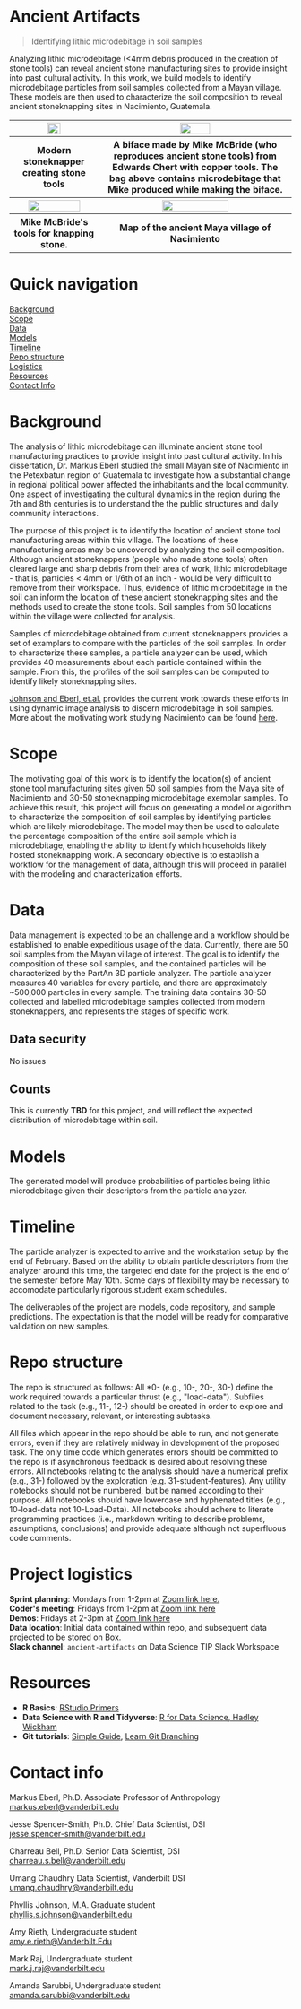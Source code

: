 # Ancient Artifacts
> Identifying lithic microdebitage in soil samples

Analyzing lithic microdebitage (<4mm debris produced in the creation of stone tools) can reveal ancient stone manufacturing sites to provide insight into past cultural activity.  In this work, we build models to identify microdebitage particles from soil samples collected from a Mayan village.  These models are then used to characterize the soil composition to reveal ancient stoneknapping sites in Nacimiento, Guatemala.

<table>
  <tr>
    <th><img style="vertical-align: bottom;" src="https://user-images.githubusercontent.com/78614805/107074238-1210e680-67ae-11eb-9eab-25f6bc242f18.JPG" width=40% /></th>
    <th><img style="vertical-align: bottom;" src="https://user-images.githubusercontent.com/78614805/108857136-62f74c00-75b0-11eb-9836-ca2441beb350.jpg" width=40% /></th>
  </tr>
  <tr>
    <th>Modern stoneknapper creating stone tools</th>
    <th>A biface made by Mike McBride (who reproduces ancient stone tools) from Edwards Chert with copper tools. The bag above contains microdebitage that Mike produced while making the biface.</th>
  </tr>
  <tr>
    <th><img style="vertical-align: bottom;" src="https://user-images.githubusercontent.com/78614805/108857405-ac479b80-75b0-11eb-8ad4-7e244576f582.jpg" width=80% /></th>
    <th><img style="vertical-align: bottom;" src="https://user-images.githubusercontent.com/78614805/107075504-cfe8a480-67af-11eb-963a-573910138c9e.jpg" width=60% /></th>
  </tr>
  <tr>
    <th>Mike McBride's tools for knapping stone.</th>
    <th>Map of the ancient Maya village of Nacimiento</th>
  </tr>
</table>


# Quick navigation
[Background](#background)  
[Scope](#scope)  
[Data](#data)  
[Models](#models)  
[Timeline](#timeline)  
[Repo structure](#repo-structure)  
[Logistics](#project-logistics)  
[Resources](#resources)  
[Contact Info](#contact-info)  

# Background  

The analysis of lithic microdebitage can illuminate ancient stone tool manufacturing practices to provide insight into past cultural activity.  In his dissertation, Dr. Markus Eberl studied the small Mayan site of Nacimiento in the Petexbatun region of Guatemala to investigate how a substantial change in regional political power affected the inhabitants and the local community.  One aspect of investigating the cultural dynamics in the region during the 7th and 8th centuries is to understand the the public structures and daily community interactions.

The purpose of this project is to identify the location of ancient stone tool manufacturing areas within this village.  The locations of these manufacturing areas may be uncovered by analyzing the soil composition.  Although ancient stoneknappers (people who made stone tools) often cleared large and sharp debris from their area of work, lithic microdebitage - that is, particles < 4mm or 1/6th of an inch - would be very difficult to remove from their workspace.  Thus, evidence of lithic microdebitage in the soil can inform the location of these ancient stoneknapping sites and the methods used to create the stone tools.  Soil samples from 50 locations within the village were collected for analysis.

Samples of microdebitage obtained from current stoneknappers provides a set of examplars to compare with the particles of the soil samples.  In order to characterize these samples, a particle analyzer can be used, which provides 40 measurements about each particle contained within the sample.  From this, the profiles of the soil samples can be computed to identify likely stoneknapping sites.

[Johnson and Eberl, et.al.](https://www.tandfonline.com/doi/full/10.1080/01977261.2020.1860351) provides the current work towards these efforts in using dynamic image analysis to discern microdebitage in soil samples.  More about the motivating work studying Nacimiento can be found [here](nsf.gov/awardsearch/showAward?AWD_ID=0514563).

# Scope

The motivating goal of this work is to identify the location(s) of ancient stone tool manufacturing sites given 50 soil samples from the Maya site of Nacimiento and 30-50 stoneknapping microdebitage exemplar samples.  To achieve this result, this project will focus on generating a model or algorithm to characterize the composition of soil samples by identifying particles which are likely microdebitage.  The model may then be used to calculate the percentage composition of the entire soil sample which is microdebitage, enabling the ability to identify which households likely hosted stoneknapping work.  A secondary objective is to establish a workflow for the management of data, although this will proceed in parallel with the modeling and characterization efforts.

# Data

Data management is expected to be an challenge and a workflow should be established to enable expeditious usage of the data.  Currently, there are 50 soil samples from the Mayan village of interest.  The goal is to identify the composition of these soil samples, and the contained particles will be characterized by the PartAn 3D particle analyzer.  The particle analyzer measures 40 variables for every particle, and there are approximately ~500,000 particles in every sample.  The training data contains 30-50 collected and labelled microdebitage samples collected from modern stoneknappers, and represents the stages of specific work.

## Data security

No issues

## Counts

This is currently **TBD** for this project, and will reflect the expected distribution of microdebitage within soil.

# Models

The generated model will produce probabilities of particles being lithic microdebitage given their descriptors from the particle analyzer.

# Timeline

The particle analyzer is expected to arrive and the workstation setup by the end of February.  Based on the ability to obtain particle descriptors from the analyzer around this time, the targeted end date for the project is the end of the semester before May 10th.  Some days of flexibility may be necessary to accomodate particularly rigorous student exam schedules.

The deliverables of the project are models, code repository, and sample predictions.  The expectation is that the model will be ready for comparative validation on new samples.

# Repo structure
The repo is structured as follows: All *0- (e.g., 10-, 20-, 30-) define the work required towards a particular thrust (e.g., "load-data"). Subfiles related to the task (e.g., 11-, 12-) should be created in order to explore and document necessary, relevant, or interesting subtasks.

All files which appear in the repo should be able to run, and not generate errors, even if they are relatively midway in development of the proposed task. The only time code which generates errors should be committed to the repo is if asynchronous feedback is desired about resolving these errors.  All notebooks relating to the analysis should have a numerical prefix (e.g., 31-) followed by the exploration (e.g. 31-student-features). Any utility notebooks should not be numbered, but be named according to their purpose. All notebooks should have lowercase and hyphenated titles (e.g., 10-load-data not 10-Load-Data). All notebooks should adhere to literate programming practices (i.e., markdown writing to describe problems, assumptions, conclusions) and provide adequate although not superfluous code comments.

# Project logistics

**Sprint planning**: Mondays from 1-2pm  at [Zoom link here.](https://vanderbilt.zoom.us/j/98991315219?pwd=YkhaaVdmcWFoblFEN3JLeTlaR1d2UT09&from=addon)  
**Coder's meeting**: Fridays from 1-2pm  at [Zoom link here](https://vanderbilt.zoom.us/j/98991315219?pwd=YkhaaVdmcWFoblFEN3JLeTlaR1d2UT09&from=addon)  
**Demos**: Fridays at 2-3pm at [Zoom link here](https://vanderbilt.zoom.us/j/93451251344?pwd=UzVMbEdpYS83K2o1bk9QSEd4NldzQT09&from=addon)  
**Data location**:  Initial data contained within repo, and subsequent data projected to be stored on Box.  
**Slack channel**:  `ancient-artifacts` on Data Science TIP Slack Workspace 

# Resources

* **R Basics**: [RStudio Primers](https://rstudio.cloud/learn/primers/)
* **Data Science with R and Tidyverse**: [R for Data Science, Hadley Wickham](https://r4ds.had.co.nz/)
* **Git tutorials**: [Simple Guide](https://rogerdudler.github.io/git-guide/), [Learn Git Branching](https://learngitbranching.js.org/?locale=en_US)

# Contact info

Markus Eberl, Ph.D.  Associate Professor of Anthropology  
markus.eberl@vanderbilt.edu

Jesse Spencer-Smith, Ph.D.  Chief Data Scientist, DSI  
jesse.spencer-smith@vanderbilt.edu

Charreau Bell, Ph.D.  Senior Data Scientist, DSI  
charreau.s.bell@vanderbilt.edu

Umang Chaudhry  Data Scientist, Vanderbilt DSI  
umang.chaudhry@vanderbilt.edu

Phyllis Johnson, M.A. Graduate student  
phyllis.s.johnson@vanderbilt.edu   

Amy Rieth, Undergraduate student  
amy.e.rieth@Vanderbilt.Edu

Mark Raj, Undergraduate student  
mark.j.raj@vanderbilt.edu

Amanda Sarubbi, Undergraduate student  
amanda.sarubbi@vanderbilt.edu
